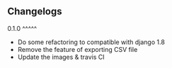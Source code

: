 Changelogs
----------

0.1.0
^^^^^
- Do some refactoring to compatible with django 1.8
- Remove the feature of exporting CSV file
- Update the images & travis CI